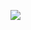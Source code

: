 ![](https://www.nta.go.jp/tmp/a37cd20a-8c1e-462f-bd3a-56fa1f0d8718/images/731098fac8685941a8bd24b00e2d1b03782b4f86cfcbfb7c7ed1ed10571692b2.jpg)